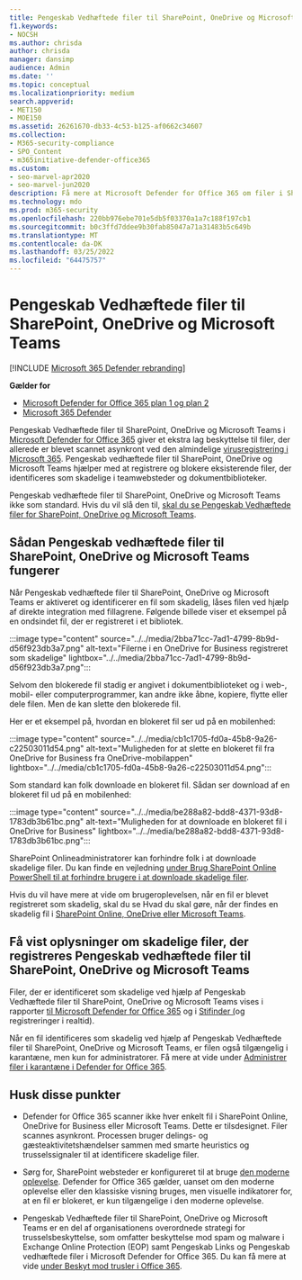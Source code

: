 ```yaml
---
title: Pengeskab Vedhæftede filer til SharePoint, OneDrive og Microsoft Teams
f1.keywords:
- NOCSH
ms.author: chrisda
author: chrisda
manager: dansimp
audience: Admin
ms.date: ''
ms.topic: conceptual
ms.localizationpriority: medium
search.appverid:
- MET150
- MOE150
ms.assetid: 26261670-db33-4c53-b125-af0662c34607
ms.collection:
- M365-security-compliance
- SPO_Content
- m365initiative-defender-office365
ms.custom:
- seo-marvel-apr2020
- seo-marvel-jun2020
description: Få mere at Microsoft Defender for Office 365 om filer i SharePoint Online, OneDrive for Business og Microsoft Teams.
ms.technology: mdo
ms.prod: m365-security
ms.openlocfilehash: 220bb976ebe701e5db5f03370a1a7c188f197cb1
ms.sourcegitcommit: b0c3ffd7ddee9b30fab85047a71a31483b5c649b
ms.translationtype: MT
ms.contentlocale: da-DK
ms.lasthandoff: 03/25/2022
ms.locfileid: "64475757"
---
```

# <a name="safe-attachments-for-sharepoint-onedrive-and-microsoft-teams"></a>Pengeskab Vedhæftede filer til SharePoint, OneDrive og Microsoft Teams

[!INCLUDE [Microsoft 365 Defender rebranding](../includes/microsoft-defender-for-office.md)]

**Gælder for**
- [Microsoft Defender for Office 365 plan 1 og plan 2](defender-for-office-365.md)
- [Microsoft 365 Defender](../defender/microsoft-365-defender.md)

Pengeskab Vedhæftede filer til SharePoint, OneDrive og Microsoft Teams i [Microsoft Defender for Office 365](whats-new-in-defender-for-office-365.md) giver et ekstra lag beskyttelse til filer, der allerede er blevet scannet asynkront ved den almindelige [virusregistrering i Microsoft 365](virus-detection-in-spo.md). Pengeskab vedhæftede filer til SharePoint, OneDrive og Microsoft Teams hjælper med at registrere og blokere eksisterende filer, der identificeres som skadelige i teamwebsteder og dokumentbiblioteker.

Pengeskab vedhæftede filer til SharePoint, OneDrive og Microsoft Teams ikke som standard. Hvis du vil slå den til, [skal du se Pengeskab Vedhæftede filer for SharePoint, OneDrive og Microsoft Teams](turn-on-mdo-for-spo-odb-and-teams.md).

## <a name="how-safe-attachments-for-sharepoint-onedrive-and-microsoft-teams-works"></a>Sådan Pengeskab vedhæftede filer til SharePoint, OneDrive og Microsoft Teams fungerer

Når Pengeskab vedhæftede filer til SharePoint, OneDrive og Microsoft Teams er aktiveret og identificerer en fil som skadelig, låses filen ved hjælp af direkte integration med fillagrene. Følgende billede viser et eksempel på en ondsindet fil, der er registreret i et bibliotek.

:::image type="content" source="../../media/2bba71cc-7ad1-4799-8b9d-d56f923db3a7.png" alt-text="Filerne i en OneDrive for Business registreret som skadelige" lightbox="../../media/2bba71cc-7ad1-4799-8b9d-d56f923db3a7.png":::

Selvom den blokerede fil stadig er angivet i dokumentbiblioteket og i web-, mobil- eller computerprogrammer, kan andre ikke åbne, kopiere, flytte eller dele filen. Men de kan slette den blokerede fil.

Her er et eksempel på, hvordan en blokeret fil ser ud på en mobilenhed:

:::image type="content" source="../../media/cb1c1705-fd0a-45b8-9a26-c22503011d54.png" alt-text="Muligheden for at slette en blokeret fil fra OneDrive for Business fra OneDrive-mobilappen" lightbox="../../media/cb1c1705-fd0a-45b8-9a26-c22503011d54.png":::

Som standard kan folk downloade en blokeret fil. Sådan ser download af en blokeret fil ud på en mobilenhed:

:::image type="content" source="../../media/be288a82-bdd8-4371-93d8-1783db3b61bc.png" alt-text="Muligheden for at downloade en blokeret fil i OneDrive for Business" lightbox="../../media/be288a82-bdd8-4371-93d8-1783db3b61bc.png":::

SharePoint Onlineadministratorer kan forhindre folk i at downloade skadelige filer. Du kan finde en vejledning [under Brug SharePoint Online PowerShell til at forhindre brugere i at downloade skadelige filer](turn-on-mdo-for-spo-odb-and-teams.md#step-2-recommended-use-sharepoint-online-powershell-to-prevent-users-from-downloading-malicious-files).

Hvis du vil have mere at vide om brugeroplevelsen, når en fil er blevet registreret som skadelig, skal du se Hvad du skal gøre, når der findes en skadelig fil i [SharePoint Online, OneDrive eller Microsoft Teams](https://support.microsoft.com/office/01e902ad-a903-4e0f-b093-1e1ac0c37ad2).

## <a name="view-information-about-malicious-files-detected-by-safe-attachments-for-sharepoint-onedrive-and-microsoft-teams"></a>Få vist oplysninger om skadelige filer, der registreres Pengeskab vedhæftede filer til SharePoint, OneDrive og Microsoft Teams

Filer, der er identificeret som skadelige ved hjælp af Pengeskab Vedhæftede filer til SharePoint, OneDrive og Microsoft Teams vises i rapporter [til Microsoft Defender for Office 365](view-reports-for-mdo.md) og i [Stifinder (](threat-explorer.md)og registreringer i realtid).

Når en fil identificeres som skadelig ved hjælp af Pengeskab Vedhæftede filer til SharePoint, OneDrive og Microsoft Teams, er filen også tilgængelig i karantæne, men kun for administratorer. Få mere at vide under [Administrer filer i karantæne i Defender for Office 365](manage-quarantined-messages-and-files.md#use-the-microsoft-365-defender-portal-to-manage-quarantined-files-in-defender-for-office-365).

## <a name="keep-these-points-in-mind"></a>Husk disse punkter

- Defender for Office 365 scanner ikke hver enkelt fil i SharePoint Online, OneDrive for Business eller Microsoft Teams. Dette er tilsdesignet. Filer scannes asynkront. Processen bruger delings- og gæsteaktivitetshændelser sammen med smarte heuristics og trusselssignaler til at identificere skadelige filer.

- Sørg for, SharePoint websteder er konfigureret til at bruge [den moderne oplevelse](/sharepoint/guide-to-sharepoint-modern-experience). Defender for Office 365 gælder, uanset om den moderne oplevelse eller den klassiske visning bruges, men visuelle indikatorer for, at en fil er blokeret, er kun tilgængelige i den moderne oplevelse.

- Pengeskab Vedhæftede filer til SharePoint, OneDrive og Microsoft Teams er en del af organisationens overordnede strategi for trusselsbeskyttelse, som omfatter beskyttelse mod spam og malware i Exchange Online Protection (EOP) samt Pengeskab  Links og Pengeskab vedhæftede filer i Microsoft Defender for Office 365. Du kan få mere at vide [under Beskyt mod trusler i Office 365](protect-against-threats.md).
